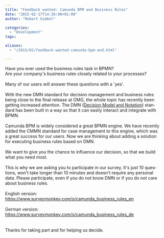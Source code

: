 ```yaml
---
title: "Feedback wanted: Camunda BPM and Business Rules"
date: "2015-02-17T14:38:00+01:00"
author: "Robert Gimbel"

categories:
  - "Development"
tags: 

aliases:
  - "/2015/02/feedback-wanted-camunda-bpm-and.html"

---
```


<div class="MsoNormal">
<span lang="EN-US"><span style="font-family: inherit;">Have you ever used the business rules task in BPMN? <o:p></o:p></span></span></div>
<div class="MsoNormal">
<span lang="EN-US"><span style="font-family: inherit;">Are your company's business rules closely related to your processes? <o:p></o:p></span></span></div>
<div class="MsoNormal">
<br /></div>
<div class="MsoNormal">
<span lang="EN-US"><span style="font-family: inherit;">Many of our users will answer these questions with a 'yes'. <o:p></o:p></span></span></div>
<div class="MsoNormal">
<br /></div>
<div class="MsoNormal">
<span lang="EN-US"><span style="font-family: inherit;">With the new DMN standard for decision management and business rules
being close to the final release at OMG, the whole topic has recently been get<span style="font-family: inherit;">ting</span> increased
attention. The DMN (<a href="http://www.omg.org/spec/DMN/">Decision Model and Notation</a>) standard has been
built in a way<span style="font-family: inherit;"> so</span> that it can easily interact and integrate with BPMN.<o:p></o:p></span></span></div>
<div class="MsoNormal">
<br /></div>
<div class="MsoNormal">
<span lang="EN-US"><span style="font-family: inherit;">Camunda BPM is widely considered a great BPMN engine. We have recently
added the CMMN standard for case management to this engine, which was a great
success for our users. Now we are thinking about adding a solution for
executing business rules based on DMN. <o:p></o:p></span></span></div>
<div class="MsoNormal">
<br /></div>
<div class="MsoNormal">
<span lang="EN-US"><span style="font-family: inherit;">We want to give you the chance to influence our decision,
so that we build what you need most. <o:p></o:p></span></span></div>
<div class="MsoNormal">
</div>
<br />
<div class="MsoNormal">
<span lang="EN-US"><span style="font-family: inherit;">Th<span style="font-family: inherit;">is</span> is why we are asking you to participate in our survey. It's just 10
questions, won't take longer than 10 minutes and doesn't require any personal data.
Please participate, even if you do not know DMN or if you do not care about
business rules.<o:p></o:p></span></span></div>
<div class="MsoNormal">
<span lang="EN-US"><span style="font-family: inherit;"><br /></span></span></div>
<div class="MsoNormal">
<span lang="EN-US"><span style="font-family: inherit;">English version:</span></span></div>
<div class="MsoNormal">
<span lang="EN-US"><span style="font-family: inherit;"><a href="https://www.surveymonkey.com/s/camunda_business_rules_en">https://www.surveymonkey.com/s/camunda_business_rules_en</a></span></span></div>
<div class="MsoNormal">
<span style="font-family: inherit;"><br /></span></div>
<div class="MsoNormal">
<span lang="EN-US"><span style="font-family: inherit;">German version:</span></span></div>
<div class="MsoNormal">
<span lang="EN-US"><span style="font-family: inherit;"><a href="https://www.surveymonkey.com/s/camunda_business_rules_de">https://www.surveymonkey.com/s/camunda_business_rules_de</a></span></span></div>
<div class="MsoNormal">
<span style="font-family: inherit;"><br /></span></div>
<div class="MsoNormal">
<span style="font-family: inherit;"><br /></span></div>
<div class="MsoNormal">
<span style="font-family: inherit;">Thanks for taking part and for helping us decide.&nbsp;</span></div>
